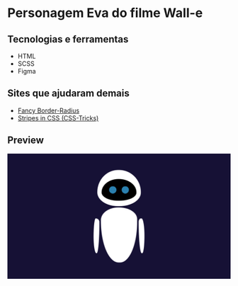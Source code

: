 # Personagem Eva do filme Wall-e


## Tecnologias e ferramentas

- HTML
- SCSS
- Figma

## Sites que ajudaram demais
- [Fancy Border-Radius](https://9elements.github.io/fancy-border-radius/full-control.html)
- [Stripes in CSS (CSS-Tricks)](https://css-tricks.com/stripes-css/)

## Preview
<div>
    <img src="eva-preview.png" alt="Eva">
</div>